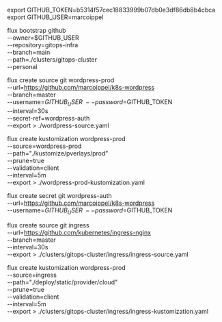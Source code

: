 export GITHUB_TOKEN=b5314f57cec18833999b07db0e3df86db8b4cbca \
export GITHUB_USER=marcoippel

flux bootstrap github \
  --owner=$GITHUB_USER \
  --repository=gitops-infra \
  --branch=main \
  --path=./clusters/gitops-cluster \
  --personal


flux create source git wordpress-prod \
    --url=https://github.com/marcoippel/k8s-wordpress \
    --branch=master \
    --username=$GITHUB_USER \
    --password=$GITHUB_TOKEN \
    --interval=30s \
    --secret-ref=wordpress-auth \
    --export > ./wordpress-source.yaml

flux create kustomization wordpress-prod \
  --source=wordpress-prod \
  --path="./kustomize/pverlays/prod" \
  --prune=true \
  --validation=client \
  --interval=5m \
  --export > ./wordpress-prod-kustomization.yaml

flux create secret git wordpress-auth \
    --url=https://github.com/marcoippel/k8s-wordpress \
    --username=$GITHUB_USER \
    --password=$GITHUB_TOKEN

flux create source git ingress \
    --url=https://github.com/kubernetes/ingress-nginx \
    --branch=master \
    --interval=30s \
    --export > ./clusters/gitops-cluster/ingress/ingress-source.yaml

flux create kustomization wordpress-prod \
  --source=ingress \
  --path="./deploy/static/provider/cloud" \
  --prune=true \
  --validation=client \
  --interval=5m \
  --export > ./clusters/gitops-cluster/ingress/ingress-kustomization.yaml

